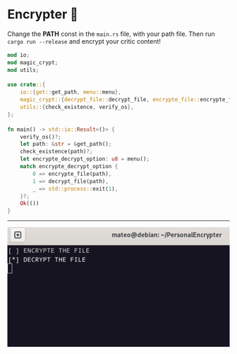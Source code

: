# Encrypter 🔐

Change the **PATH** const in the `main.rs` file, with your path file. Then run `cargo run --release` and encrypt your critic content!

```rust
mod io;
mod magic_crypt;
mod utils;

use crate::{
    io::{get::get_path, menu::menu},
    magic_crypt::{decrypt_file::decrypt_file, encrypte_file::encrypte_file},
    utils::{check_existence, verify_os},
};

fn main() -> std::io::Result<()> {
    verify_os()?;
    let path: &str = &get_path();
    check_existence(path)?;
    let encrypte_decrypt_option: u8 = menu();
    match encrypte_decrypt_option {
        0 => encrypte_file(path),
        1 => decrypt_file(path),
        _ => std::process::exit(1),
    }?;
    Ok(())
}
```

---

<div align="center">

!["screenshot"](./readme/screenshot.png)

</div>
